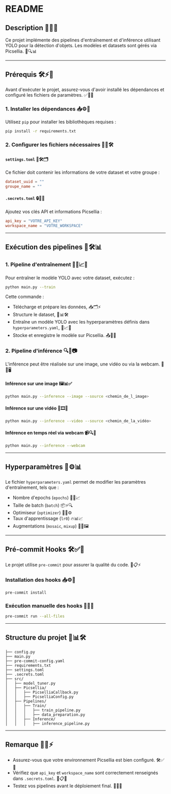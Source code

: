 # README

## Description 🚀🔥✅

Ce projet implémente des pipelines d'entraînement et d'inférence utilisant YOLO pour la détection d'objets. Les modèles et datasets sont gérés via Picsellia. 🎯🔍📊

---

## Prérequis 🛠️⚡📌

Avant d'exécuter le projet, assurez-vous d'avoir installé les dépendances et configuré les fichiers de paramètres. ✅🔧📂

### 1. Installer les dépendances 📥⚙️🐍

Utilisez `pip` pour installer les bibliothèques requises :

```bash
pip install -r requirements.txt
```

### 2. Configurer les fichiers nécessaires 📝🔑🛠️

#### `settings.toml` 📄🛠️🗂️

Ce fichier doit contenir les informations de votre dataset et votre groupe :

```toml
dataset_uuid = ""
groupe_name = ""
```

#### `.secrets.toml` 🔒🔑📁

Ajoutez vos clés API et informations Picsellia :

```toml
api_key = "VOTRE_API_KEY"
workspace_name = "VOTRE_WORKSPACE"
```

---

## Exécution des pipelines 🚀🛠️📊

### 1. Pipeline d'entraînement 🏋️‍♂️📈🎯

Pour entraîner le modèle YOLO avec votre dataset, exécutez :

```bash
python main.py --train
```

Cette commande :

- Télécharge et prépare les données, 📥🗂️⚡
- Structure le dataset, 🔄📊🛠️
- Entraîne un modèle YOLO avec les hyperparamètres définis dans `hyperparameters.yaml`, 🤖📈📂
- Stocke et enregistre le modèle sur Picsellia. 📤🔗✅

### 2. Pipeline d'inférence 🔍🤖📷

L'inférence peut être réalisée sur une image, une vidéo ou via la webcam. 🎥📸🖥️

#### Inférence sur une image 🖼️📊✅

```bash
python main.py --inference --image --source <chemin_de_l_image>
```

#### Inférence sur une vidéo 🎥🎞️🎯

```bash
python main.py --inference --video --source <chemin_de_la_vidéo>
```

#### Inférence en temps réel via webcam 📹🔍🤖

```bash
python main.py --inference --webcam
```

---

## Hyperparamètres 🎯⚙️📊

Le fichier `hyperparameters.yaml` permet de modifier les paramètres d'entraînement, tels que :

- Nombre d'epochs (`epochs`) 📆🔄📈
- Taille de batch (`batch`) 📦⚡🔍
- Optimiseur (`optimizer`) 🤖🔢⚙️
- Taux d'apprentissage (`lr0`) 🔥📊📈
- Augmentations (`mosaic`, `mixup`) 🎨🔄🖼️

---

## Pré-commit Hooks 🛠️✅📏

Le projet utilise `pre-commit` pour assurer la qualité du code. 🎯📋⚡

### Installation des hooks 📥⚙️📌

```bash
pre-commit install
```

### Exécution manuelle des hooks 🔄📝✅

```bash
pre-commit run --all-files
```

---

## Structure du projet 📂📊🛠️

```
├── config.py
├── main.py
├── pre-commit-config.yaml
├── requirements.txt
├── settings.toml
├── .secrets.toml
├── src/
│   ├── model_tuner.py
│   ├── Picsellia/
│   │   ├── PicselliaCallback.py
│   │   ├── PicselliaConfig.py
│   ├── Pipelines/
│   │   ├── Train/
│   │   │   ├── train_pipeline.py
│   │   │   ├── data_preparation.py
│   │   ├── Inference/
│   │   │   ├── inference_pipeline.py
```

---

## Remarque 🔎📌⚡

- Assurez-vous que votre environnement Picsellia est bien configuré. 🛠️✅📂
- Vérifiez que `api_key` et `workspace_name` sont correctement renseignés dans `.secrets.toml`. 🔑📋📝
- Testez vos pipelines avant le déploiement final. 🏁🚀✅
